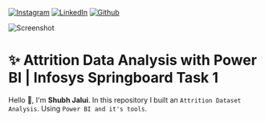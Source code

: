 <!-- social media connecting shield -->

[![Instagram][instagram-shield]][instagram-url]
[![LinkedIn][linkedin-shield]][linkedin-url]
[![Github][github-shield]][github-url]

![Screenshot](https://github.com/sJalui/Infosys-Springboard-Task-1/blob/main/Attrition%20Data.png?raw=true)

# ✨ Attrition Data Analysis with Power BI | Infosys Springboard Task 1 

Hello 👋, I'm <strong>Shubh Jalui</strong>. In this repository I built an `Attrition Dataset Analysis`. Using `Power BI and it's tools`.

<!-- my social media links -->

[instagram-url]: https://www.instagram.com/s_jalui
[linkedin-url]: https://in.linkedin.com/in/shubh-jalui-1923b1259
[github-url]: https://www.github.com/sJalui
<!-- shield icon links -->

[instagram-shield]: https://img.shields.io/badge/-Instagram-black.svg?style=flat-square&logo=instagram&color=555&logoColor=white
[linkedin-shield]: https://img.shields.io/badge/-LinkedIn-black.svg?style=flat-square&logo=linkedin&colorB=555
[github-shield]: https://img.shields.io/badge/-Github-black.svg?style=flat-square&logo=github&color=555&logoColor=white






